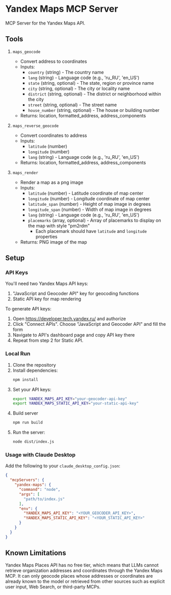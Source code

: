 # Yandex Maps MCP Server

MCP Server for the Yandex Maps API.

## Tools

1. `maps_geocode`
   - Convert address to coordinates
   - Inputs:
     - `country` (string) - The country name
     - `lang` (string) - Language code (e.g., 'ru_RU', 'en_US')
     - `state` (string, optional) - The state, region or province name
     - `city` (string, optional) - The city or locality name
     - `district` (string, optional) - The district or neighborhood within the city
     - `street` (string, optional) - The street name
     - `house_number` (string, optional) - The house or building number
   - Returns: location, formatted_address, address_components

2. `maps_reverse_geocode`
   - Convert coordinates to address
   - Inputs:
     - `latitude` (number)
     - `longitude` (number)
     - `lang` (string) - Language code (e.g., 'ru_RU', 'en_US')
   - Returns: location, formatted_address, address_components

3. `maps_render`
   - Render a map as a png image
   - Inputs:
     - `latitude` (number) - Latitude coordinate of map center
     - `longitude` (number) - Longitude coordinate of map center
     - `latitude_span` (number) - Height of map image in degrees
     - `longitude_span` (number) - Width of map image in degrees
     - `lang` (string) - Language code (e.g., 'ru_RU', 'en_US')
     - `placemarks` (array, optional) - Array of placemarks to display on the map with style "pm2rdm"
       - Each placemark should have `latitude` and `longitude` properties
   - Returns: PNG image of the map

## Setup

### API Keys
You'll need two Yandex Maps API keys:

1. "JavaScript and Geocoder API" key for geocoding functions
2. Static API key for map rendering

To generate API keys:
1. Open https://developer.tech.yandex.ru/ and authorize
2. Click "Connect APIs". Choose "JavaScript and Geocoder API" and fill the form
3. Navigate to API's dashboard page and copy API key there
4. Repeat from step 2 for Static API.

### Local Run

1. Clone the repository
2. Install dependencies:
   ```bash
   npm install
   ```
3. Set your API keys:
   ```bash
   export YANDEX_MAPS_API_KEY="your-geocoder-api-key"
   export YANDEX_MAPS_STATIC_API_KEY="your-static-api-key"
   ```
4. Build server
   ```bash
   npm run build
   ```
4. Run the server:
   ```bash
   node dist/index.js
   ```

### Usage with Claude Desktop

Add the following to your `claude_desktop_config.json`:

```json
{
  "mcpServers": {
    "yandex-maps": {
      "command": "node",
      "args": [
        "path/to/index.js"
      ],
      "env": {
        "YANDEX_MAPS_API_KEY": "<YOUR_GEOCODER_API_KEY>",
        "YANDEX_MAPS_STATIC_API_KEY": "<YOUR_STATIC_API_KEY>"
      }
    }
  }
}
```

## Known Limitations

Yandex Maps Places API has no free tier, which means that LLMs cannot retrieve organization addresses and coordinates through the Yandex Maps MCP. It can only geocode places whose addresses or coordinates are already known to the model or retrieved from other sources such as explicit user input, Web Search, or third-party MCPs.
